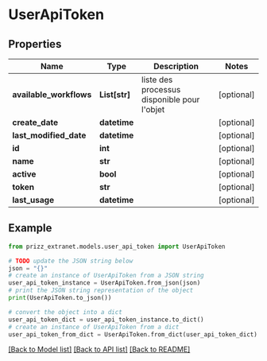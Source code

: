 # UserApiToken


## Properties

Name | Type | Description | Notes
------------ | ------------- | ------------- | -------------
**available_workflows** | **List[str]** | liste des processus disponible pour l&#39;objet | [optional] 
**create_date** | **datetime** |  | [optional] 
**last_modified_date** | **datetime** |  | [optional] 
**id** | **int** |  | [optional] 
**name** | **str** |  | [optional] 
**active** | **bool** |  | [optional] 
**token** | **str** |  | [optional] 
**last_usage** | **datetime** |  | [optional] 

## Example

```python
from prizz_extranet.models.user_api_token import UserApiToken

# TODO update the JSON string below
json = "{}"
# create an instance of UserApiToken from a JSON string
user_api_token_instance = UserApiToken.from_json(json)
# print the JSON string representation of the object
print(UserApiToken.to_json())

# convert the object into a dict
user_api_token_dict = user_api_token_instance.to_dict()
# create an instance of UserApiToken from a dict
user_api_token_from_dict = UserApiToken.from_dict(user_api_token_dict)
```
[[Back to Model list]](../README.md#documentation-for-models) [[Back to API list]](../README.md#documentation-for-api-endpoints) [[Back to README]](../README.md)


